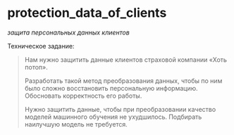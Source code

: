 # protection_data_of_clients

_защита персональных данных клиентов_

Техническое задание:

>Нам нужно защитить данные клиентов страховой компании «Хоть потоп». 
>
>Разработать такой метод преобразования данных, чтобы по ним было сложно восстановить персональную информацию. Обосновать корректность его работы.
>
>Нужно защитить данные, чтобы при преобразовании качество моделей машинного обучения не ухудшилось. Подбирать наилучшую модель не требуется.
